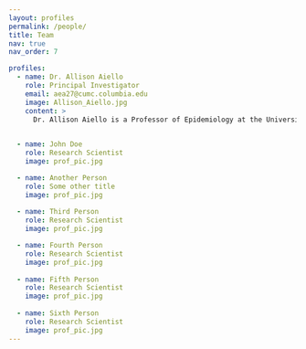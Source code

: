 ```yaml
---
layout: profiles
permalink: /people/
title: Team
nav: true
nav_order: 7

profiles:
  - name: Dr. Allison Aiello
    role: Principal Investigator
    email: aea27@cumc.columbia.edu
    image: Allison_Aiello.jpg
    content: >
      Dr. Allison Aiello is a Professor of Epidemiology at the University of North Carolina – Gillings School of Global Public Health in the Department of Epidemiology and faculty member. She received her Ph.D. with distinction in Epidemiology from Columbia University-Mailman School of Public Health and was the recipient of the Ana C. Gelman award for outstanding achievement and promise in the field of epidemiology. Her research investigates psychosocial, socioeconomic and race/ethnic disparities in health, the relationship between infection and chronic diseases, and prevention of infection in the community setting. She has identified relationships between psychosocial determinants and immune response to infection and helped uncover social disparities in the burden of infection and immune response to cytomegalovirus in the US population. Currently, Dr. Aiello is the PI of several NIH-funded studies where she is examining social, behavioral, biological, and genetic determinants of health outcomes. 

    
  - name: John Doe
    role: Research Scientist
    image: prof_pic.jpg

  - name: Another Person
    role: Some other title
    image: prof_pic.jpg
    
  - name: Third Person
    role: Research Scientist
    image: prof_pic.jpg

  - name: Fourth Person
    role: Research Scientist
    image: prof_pic.jpg
    
  - name: Fifth Person
    role: Research Scientist
    image: prof_pic.jpg
    
  - name: Sixth Person
    role: Research Scientist
    image: prof_pic.jpg
---
```

